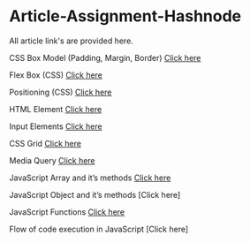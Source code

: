 # Article-Assignment-Hashnode

All article link's are provided here.

CSS Box Model (Padding, Margin, Border) [Click here](https://pritijaju.hashnode.dev/introduction-to-css-box-model)

Flex Box (CSS) [Click here](https://pritijaju.hashnode.dev/flexbox-css)

Positioning (CSS) [Click here](https://pritijaju.hashnode.dev/css-positioning)

HTML Element [Click here](https://pritijaju.hashnode.dev/all-about-html-elements)

Input Elements [Click here](https://pritijaju.hashnode.dev/all-about-input-elements)

CSS Grid [Click here](https://pritijaju.hashnode.dev/css-grid-layout)

Media Query  [Click here](https://pritijaju.hashnode.dev/all-about-media-query)

JavaScript Array and it’s methods [Click here](https://pritijaju.hashnode.dev/array-cheatsheet)

JavaScript Object and it’s methods [Click here]

JavaScript Functions [Click here](https://pritijaju.hashnode.dev/javascript-functions)

Flow of code execution in JavaScript [Click here]
